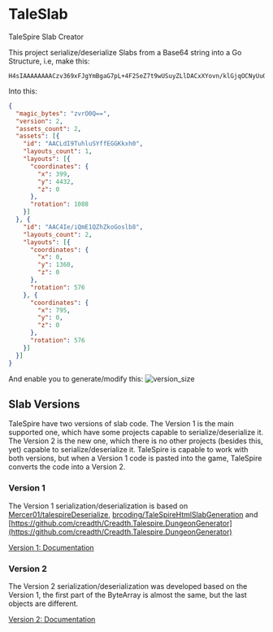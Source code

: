 # TaleSlab
TaleSpire Slab Creator

This project serialize/deserialize Slabs from a Base64 string into a Go Structure, i.e, make this:
```
H4sIAAAAAAAACzv369xFJgYmBgaG7pL+4F2SeZ7t9wUSuyZLlDACxXYovn/klGjqOCNyUuOKTWF/QOr6gRIBgg4sQCZDAKsDkzQziOUAlAIAoQYiAEwAAAA=
```

Into this:
```json
{
  "magic_bytes": "zvrO0Q==",
  "version": 2,
  "assets_count": 2,
  "assets": [{
    "id": "AACLdI9TuhluSYffEGGKkxh0",
    "layouts_count": 1,
    "layouts": [{
      "coordinates": {
        "x": 399,
        "y": 4432,
        "z": 0
      },
      "rotation": 1088
    }]
  }, {
    "id": "AAC4Ie/iQmE1QZhZkoGoslb8",
    "layouts_count": 2,
    "layouts": [{
      "coordinates": {
        "x": 0,
        "y": 1360,
        "z": 0
      },
      "rotation": 576
    }, {
      "coordinates": {
        "x": 795,
        "y": 0,
        "z": 0
      },
      "rotation": 576
    }]
  }]
}
```

And enable you to generate/modify this:
![version_size](./docs/images/version2photo.png)

## Slab Versions

TaleSpire have two versions of slab code. The Version 1 is the main supported one, which have some 
projects capable to serialize/deserialize it. The Version 2 is the new one, which there is no other
projects (besides this, yet) capable to serialize/deserialize it. TaleSpire is capable to
work with both versions, but when a Version 1 code is pasted into the game, TaleSpire converts the code into a Version 2.

### Version 1

The Version 1 serialization/deserialization is based on 
[Mercer01/talespireDeserialize](https://github.com/Mercer01/talespireDeserialize), 
[brcoding/TaleSpireHtmlSlabGeneration](https://github.com/brcoding/TaleSpireHtmlSlabGeneration) 
and [https://github.com/creadth/Creadth.Talespire.DungeonGenerator](https://github.com/creadth/Creadth.Talespire.DungeonGenerator)

[Version 1: Documentation](docs/version1.md)

### Version 2

The Version 2 serialization/deserialization was developed based on the Version 1, the first part
of the ByteArray is almost the same, but the last objects are different.

[Version 2: Documentation](docs/version2.md)